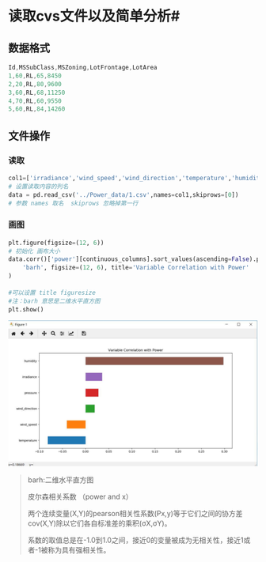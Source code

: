 # 读取cvs文件以及简单分析#



## 数据格式

```D
Id,MSSubClass,MSZoning,LotFrontage,LotArea
1,60,RL,65,8450
2,20,RL,80,9600
3,60,RL,68,11250
4,70,RL,60,9550
5,60,RL,84,14260
```



## 文件操作

### 读取

```python
col1=['irradiance','wind_speed','wind_direction','temperature','humidity','pressure','power']
# 设置读取内容的列名
data = pd.read_csv('../Power_data/1.csv',names=col1,skiprows=[0])
# 参数 names 取名  skiprows 忽略掉第一行
```

### 画图

```python
plt.figure(figsize=(12, 6))
# 初始化 画布大小
data.corr()['power'][continuous_columns].sort_values(ascending=False).plot(
    'barh', figsize=(12, 6), title='Variable Correlation with Power'
)

#可以设置 title figuresize
#注：barh 意思是二维水平直方图
plt.show()
```

![函数效果图](https://github.com/helix333111/python_analysis_notebook/blob/master/Python%E7%AC%94%E8%AE%B0/Python_%E6%95%B0%E6%8D%AE%E5%88%86%E6%9E%90%E7%AC%94%E8%AE%B0/pictures/cor.jpg)

> barh:二维水平直方图
>
> 皮尔森相关系数 （power and x）
>
> 两个连续变量(X,Y)的pearson相关性系数(Px,y)等于它们之间的协方差cov(X,Y)除以它们各自标准差的乘积(σX,σY)。
>
> 系数的取值总是在-1.0到1.0之间，接近0的变量被成为无相关性，接近1或者-1被称为具有强相关性。





